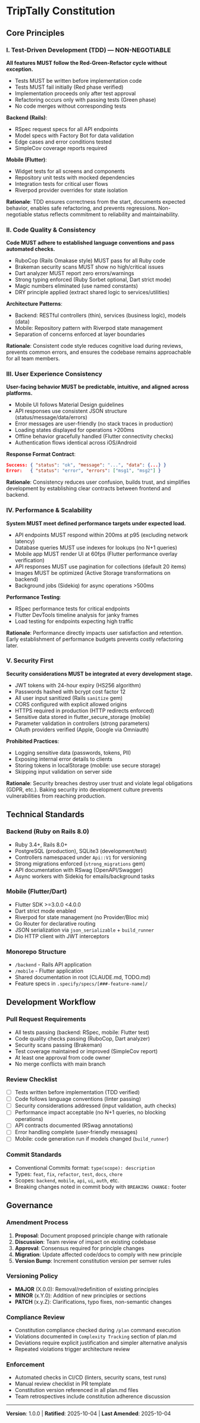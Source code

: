 <!--
SYNC IMPACT REPORT - Constitution v1.0.0
════════════════════════════════════════════════════════════════════════

Version Change: INITIAL → 1.0.0

Created Principles:
  1. Test-Driven Development (TDD) - Non-negotiable testing discipline
  2. Code Quality & Consistency - Rails/Flutter standards enforcement
  3. User Experience Consistency - Cross-platform UX alignment
  4. Performance & Scalability - Response time and efficiency requirements
  5. Security First - Authentication, validation, and data protection

Added Sections:
  - Technical Standards (Rails & Flutter conventions)
  - Development Workflow (PR/review process)
  - Governance (amendment process and compliance)

Template Consistency Status:
  ✅ .specify/templates/plan-template.md - Constitution Check section aligned
  ✅ .specify/templates/spec-template.md - Requirements validation aligned
  ✅ .specify/templates/tasks-template.md - TDD ordering enforced
  ✅ CLAUDE.md - Development guidelines consistent

Follow-up Actions: None

Ratification: Initial constitution establishing core development principles
            for TripTally monorepo (Rails backend + Flutter mobile)

════════════════════════════════════════════════════════════════════════
-->

# TripTally Constitution

## Core Principles

### I. Test-Driven Development (TDD) — NON-NEGOTIABLE

**All features MUST follow the Red-Green-Refactor cycle without exception.**

- Tests MUST be written before implementation code
- Tests MUST fail initially (Red phase verified)
- Implementation proceeds only after test approval
- Refactoring occurs only with passing tests (Green phase)
- No code merges without corresponding tests

**Backend (Rails)**:
- RSpec request specs for all API endpoints
- Model specs with Factory Bot for data validation
- Edge cases and error conditions tested
- SimpleCov coverage reports required

**Mobile (Flutter)**:
- Widget tests for all screens and components
- Repository unit tests with mocked dependencies
- Integration tests for critical user flows
- Riverpod provider overrides for state isolation

**Rationale**: TDD ensures correctness from the start, documents expected
behavior, enables safe refactoring, and prevents regressions. Non-negotiable
status reflects commitment to reliability and maintainability.

### II. Code Quality & Consistency

**Code MUST adhere to established language conventions and pass automated checks.**

- RuboCop (Rails Omakase style) MUST pass for all Ruby code
- Brakeman security scans MUST show no high/critical issues
- Dart analyzer MUST report zero errors/warnings
- Strong typing enforced (Ruby Sorbet optional, Dart strict mode)
- Magic numbers eliminated (use named constants)
- DRY principle applied (extract shared logic to services/utilities)

**Architecture Patterns**:
- Backend: RESTful controllers (thin), services (business logic), models (data)
- Mobile: Repository pattern with Riverpod state management
- Separation of concerns enforced at layer boundaries

**Rationale**: Consistent code style reduces cognitive load during reviews,
prevents common errors, and ensures the codebase remains approachable for
all team members.

### III. User Experience Consistency

**User-facing behavior MUST be predictable, intuitive, and aligned across
platforms.**

- Mobile UI follows Material Design guidelines
- API responses use consistent JSON structure (status/message/data/errors)
- Error messages are user-friendly (no stack traces in production)
- Loading states displayed for operations >200ms
- Offline behavior gracefully handled (Flutter connectivity checks)
- Authentication flows identical across iOS/Android

**Response Format Contract**:
```json
Success: { "status": "ok", "message": "...", "data": {...} }
Error:   { "status": "error", "errors": ["msg1", "msg2"] }
```

**Rationale**: Consistency reduces user confusion, builds trust, and simplifies
development by establishing clear contracts between frontend and backend.

### IV. Performance & Scalability

**System MUST meet defined performance targets under expected load.**

- API endpoints MUST respond within 200ms at p95 (excluding network latency)
- Database queries MUST use indexes for lookups (no N+1 queries)
- Mobile app MUST render UI at 60fps (Flutter performance overlay verification)
- API responses MUST use pagination for collections (default 20 items)
- Images MUST be optimized (Active Storage transformations on backend)
- Background jobs (Sidekiq) for async operations >500ms

**Performance Testing**:
- RSpec performance tests for critical endpoints
- Flutter DevTools timeline analysis for janky frames
- Load testing for endpoints expecting high traffic

**Rationale**: Performance directly impacts user satisfaction and retention.
Early establishment of performance budgets prevents costly refactoring later.

### V. Security First

**Security considerations MUST be integrated at every development stage.**

- JWT tokens with 24-hour expiry (HS256 algorithm)
- Passwords hashed with bcrypt cost factor 12
- All user input sanitized (Rails `sanitize` gem)
- CORS configured with explicit allowed origins
- HTTPS required in production (HTTP redirects enforced)
- Sensitive data stored in flutter_secure_storage (mobile)
- Parameter validation in controllers (strong parameters)
- OAuth providers verified (Apple, Google via Omniauth)

**Prohibited Practices**:
- Logging sensitive data (passwords, tokens, PII)
- Exposing internal error details to clients
- Storing tokens in localStorage (mobile: use secure storage)
- Skipping input validation on server side

**Rationale**: Security breaches destroy user trust and violate legal
obligations (GDPR, etc.). Baking security into development culture prevents
vulnerabilities from reaching production.

## Technical Standards

### Backend (Ruby on Rails 8.0)

- Ruby 3.4+, Rails 8.0+
- PostgreSQL (production), SQLite3 (development/test)
- Controllers namespaced under `Api::V1` for versioning
- Strong migrations enforced (`strong_migrations` gem)
- API documentation with RSwag (OpenAPI/Swagger)
- Async workers with Sidekiq for emails/background tasks

### Mobile (Flutter/Dart)

- Flutter SDK >=3.0.0 <4.0.0
- Dart strict mode enabled
- Riverpod for state management (no Provider/Bloc mix)
- Go Router for declarative routing
- JSON serialization via `json_serializable` + `build_runner`
- Dio HTTP client with JWT interceptors

### Monorepo Structure

- `/backend` - Rails API application
- `/mobile` - Flutter application
- Shared documentation in root (CLAUDE.md, TODO.md)
- Feature specs in `.specify/specs/[###-feature-name]/`

## Development Workflow

### Pull Request Requirements

- All tests passing (backend: RSpec, mobile: Flutter test)
- Code quality checks passing (RuboCop, Dart analyzer)
- Security scans passing (Brakeman)
- Test coverage maintained or improved (SimpleCov report)
- At least one approval from code owner
- No merge conflicts with main branch

### Review Checklist

- [ ] Tests written before implementation (TDD verified)
- [ ] Code follows language conventions (linter passing)
- [ ] Security considerations addressed (input validation, auth checks)
- [ ] Performance impact acceptable (no N+1 queries, no blocking operations)
- [ ] API contracts documented (RSwag annotations)
- [ ] Error handling complete (user-friendly messages)
- [ ] Mobile: code generation run if models changed (`build_runner`)

### Commit Standards

- Conventional Commits format: `type(scope): description`
- Types: `feat`, `fix`, `refactor`, `test`, `docs`, `chore`
- Scopes: `backend`, `mobile`, `api`, `ui`, `auth`, etc.
- Breaking changes noted in commit body with `BREAKING CHANGE:` footer

## Governance

### Amendment Process

1. **Proposal**: Document proposed principle change with rationale
2. **Discussion**: Team review of impact on existing codebase
3. **Approval**: Consensus required for principle changes
4. **Migration**: Update affected code/docs to comply with new principle
5. **Version Bump**: Increment constitution version per semver rules

### Versioning Policy

- **MAJOR** (X.0.0): Removal/redefinition of existing principles
- **MINOR** (x.Y.0): Addition of new principles or sections
- **PATCH** (x.y.Z): Clarifications, typo fixes, non-semantic changes

### Compliance Review

- Constitution compliance checked during `/plan` command execution
- Violations documented in `Complexity Tracking` section of plan.md
- Deviations require explicit justification and simpler alternative analysis
- Repeated violations trigger architecture review

### Enforcement

- Automated checks in CI/CD (linters, security scans, test runs)
- Manual review checklist in PR template
- Constitution version referenced in all plan.md files
- Team retrospectives include constitution adherence discussion

---

**Version**: 1.0.0 | **Ratified**: 2025-10-04 | **Last Amended**: 2025-10-04
